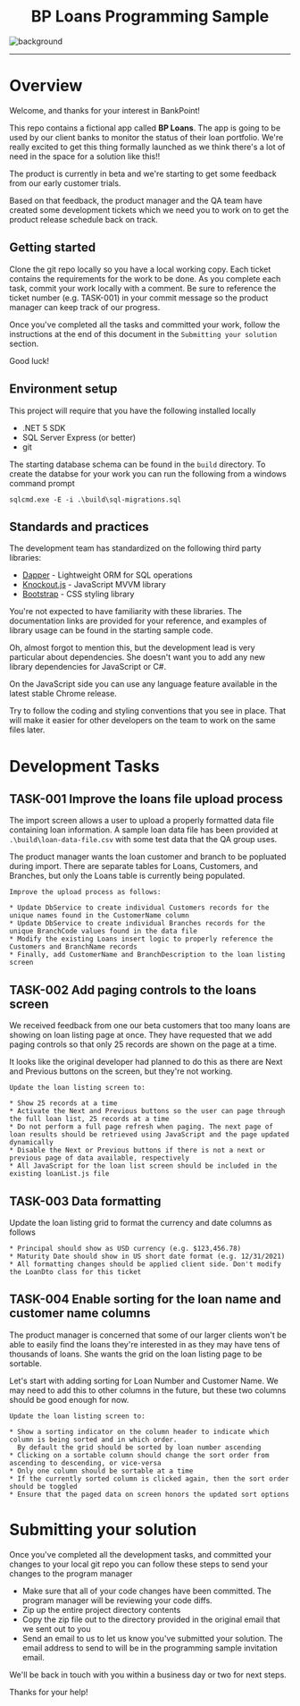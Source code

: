 ﻿<div>
  <h1 align="center">BP Loans Programming Sample</h1>
    <img
      alt="background"
      src="https://bankpointstaticfiles.z21.web.core.windows.net/images/BankPointHeaderConcepts03.jpg"
    />

</div>

<hr />

# Overview

Welcome, and thanks for your interest in BankPoint!

This repo contains a fictional app called **BP Loans**. The app is going to be used by our client banks to monitor
the status of their loan portfolio. We're really excited to get this thing formally launched as we think there's a lot of need in
the space for a solution like this!!

The product is currently in beta and we're starting to get some feedback from our early customer trials. 

Based on that feedback, the product manager and the QA team have created some development tickets which we need you to work on to get 
the product release schedule back on track.


## Getting started

Clone the git repo locally so you have a local working copy. Each ticket contains the requirements for the work to be done.
As you complete each task, commit your work locally with a comment. Be sure to reference the ticket number (e.g. TASK-001) 
in your commit message so the product manager can keep track of our progress.

Once you've completed all the tasks and committed your work, follow the instructions at the end of this document in the 
`Submitting your solution` section.

Good luck!


## Environment setup

This project will require that you have the following installed locally
 
* .NET 5 SDK
* SQL Server Express (or better)
* git 

The starting database schema can be found in the `build` directory. To create the databse for your work you
can run the following from a windows command prompt

```angular2html
sqlcmd.exe -E -i .\build\sql-migrations.sql
```

## Standards and practices

The development team has standardized on the following third party libraries:

* [Dapper](https://github.com/DapperLib/Dapper) - Lightweight ORM for SQL operations
* [Knockout.js](https://knockoutjs.com/) - JavaScript MVVM library
* [Bootstrap](https://getbootstrap.com/) - CSS styling library

You're not expected to have familiarity with these libraries. The documentation links are provided for your reference,
and examples of library usage can be found in the starting sample code.

Oh, almost forgot to mention this, but the development lead is very particular about dependencies. She doesn't want you
to add any new library dependencies for JavaScript or C#. 

On the JavaScript side you can use any language feature available in the latest stable Chrome release.  

Try to follow the coding and styling conventions that you see in place. That will make it easier for other developers
on the team to work on the same files later.


# Development Tasks

## TASK-001 Improve the loans file upload process

The import screen allows a user to upload a properly formatted data file containing loan information. 
A sample loan data file has been provided at `.\build\loan-data-file.csv` with some test data that the QA group uses. 

The product manager wants the loan customer and branch to be popluated during import. There are separate tables
for Loans, Customers, and Branches, but only the Loans table is currently being populated.

````angular2html
Improve the upload process as follows:

* Update DbService to create individual Customers records for the unique names found in the CustomerName column
* Update DbService to create individual Branches records for the unique BranchCode values found in the data file
* Modify the existing Loans insert logic to properly reference the Customers and BranchName records
* Finally, add CustomerName and BranchDescription to the loan listing screen
````


## TASK-002 Add paging controls to the loans screen

We received feedback from one our beta customers that too many loans are showing on loan listing page at once. 
They have requested that we add paging controls so that only 25 records are shown on the page at a time.

It looks like the original developer had planned to do this as there are Next and Previous buttons on the screen, but 
they're not working.

```angular2html
Update the loan listing screen to:

* Show 25 records at a time
* Activate the Next and Previous buttons so the user can page through the full loan list, 25 records at a time
* Do not perform a full page refresh when paging. The next page of loan results should be retrieved using JavaScript and the page updated dynamically
* Disable the Next or Previous buttons if there is not a next or previous page of data available, respectively
* All JavaScript for the loan list screen should be included in the existing loanList.js file
```

## TASK-003 Data formatting

Update the loan listing grid to format the currency and date columns as follows

```angular2html
* Principal should show as USD currency (e.g. $123,456.78)
* Maturity Date should show in US short date format (e.g. 12/31/2021)
* All formatting changes should be applied client side. Don't modify the LoanDto class for this ticket
```


## TASK-004 Enable sorting for the loan name and customer name columns

The product manager is concerned that some of our larger clients won't be able to easily find the loans they're
interested in as they may have tens of thousands of loans. She wants the grid on the loan listing page to be sortable.

Let's start with adding sorting for Loan Number and Customer Name. We may need to add this to other columns in the future,
but these two columns should be good enough for now.

```angular2html
Update the loan listing screen to:
 
* Show a sorting indicator on the column header to indicate which column is being sorted and in which order. 
  By default the grid should be sorted by loan number ascending
* Clicking on a sortable column should change the sort order from ascending to descending, or vice-versa
* Only one column should be sortable at a time
* If the currently sorted column is clicked again, then the sort order should be toggled
* Ensure that the paged data on screen honors the updated sort options
```


# Submitting your solution

Once you've completed all the development tasks, and committed your changes to your local git repo 
you can follow these steps to send your changes to the program manager

* Make sure that all of your code changes have been committed. The program manager will be reviewing your code diffs.
* Zip up the entire project directory contents
* Copy the zip file out to the directory provided in the original email that we sent out to you
* Send an email to us to let us know you've submitted your solution. The email address to send to will be in the programming sample invitation email.

We'll be back in touch with you within a business day or two for next steps.

Thanks for your help!

